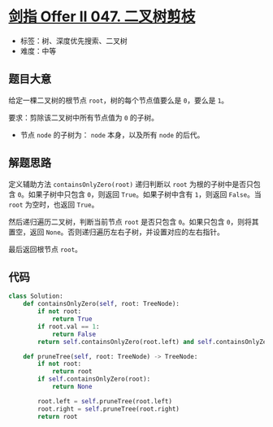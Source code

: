 # [剑指 Offer II 047. 二叉树剪枝](https://leetcode.cn/problems/pOCWxh/)

- 标签：树、深度优先搜索、二叉树
- 难度：中等

## 题目大意

给定一棵二叉树的根节点 `root`，树的每个节点值要么是 `0`，要么是 `1`。

要求：剪除该二叉树中所有节点值为 `0` 的子树。

- 节点 `node` 的子树为： `node` 本身，以及所有 `node` 的后代。

## 解题思路

定义辅助方法 `containsOnlyZero(root)` 递归判断以 `root` 为根的子树中是否只包含 `0`。如果子树中只包含 `0`，则返回 `True`。如果子树中含有 `1`，则返回 `False`。当 `root` 为空时，也返回 `True`。

然后递归遍历二叉树，判断当前节点 `root` 是否只包含 `0`。如果只包含 `0`，则将其置空，返回 `None`。否则递归遍历左右子树，并设置对应的左右指针。

最后返回根节点 `root`。

## 代码

```Python
class Solution:
    def containsOnlyZero(self, root: TreeNode):
        if not root:
            return True
        if root.val == 1:
            return False
        return self.containsOnlyZero(root.left) and self.containsOnlyZero(root.right)

    def pruneTree(self, root: TreeNode) -> TreeNode:
        if not root:
            return root
        if self.containsOnlyZero(root):
            return None

        root.left = self.pruneTree(root.left)
        root.right = self.pruneTree(root.right)
        return root
```

